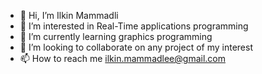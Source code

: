 - 👋 Hi, I’m Ilkin Mammadli
- 👀 I’m interested in Real-Time applications programming
- 🌱 I’m currently learning graphics programming
- 💞️ I’m looking to collaborate on any project of my interest
- 📫 How to reach me ilkin.mammadlee@gmail.com

<!---
LesterDigital/LesterDigital is a ✨ special ✨ repository because its `README.md` (this file) appears on your GitHub profile.
You can click the Preview link to take a look at your changes.
--->
